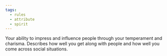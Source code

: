 ```yaml
---
tags:
  - rules
  - attribute
  - spirit
---
```

Your ability to impress and influence people through your temperament and charisma. Describes how well you get along with people and how well you come across social situations.